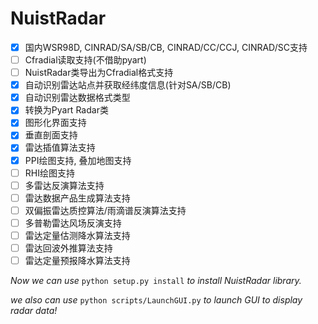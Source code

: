 # NuistRadar 

- [x] 国内WSR98D, CINRAD/SA/SB/CB, CINRAD/CC/CCJ, CINRAD/SC支持
- [ ] Cfradial读取支持(不借助pyart)
- [ ] NuistRadar类导出为Cfradial格式支持
- [x] 自动识别雷达站点并获取经纬度信息(针对SA/SB/CB)
- [x] 自动识别雷达数据格式类型
- [x] 转换为Pyart Radar类
- [x] 图形化界面支持
- [x] 垂直剖面支持
- [x] 雷达插值算法支持
- [x] PPI绘图支持, 叠加地图支持
- [ ] RHI绘图支持
- [ ] 多雷达反演算法支持
- [ ] 雷达数据产品生成算法支持
- [ ] 双偏振雷达质控算法/雨滴谱反演算法支持
- [ ] 多普勒雷达风场反演支持
- [ ] 雷达定量估测降水算法支持
- [ ] 雷达回波外推算法支持
- [ ] 雷达定量预报降水算法支持

*Now we can use* `python setup.py install` *to install NuistRadar library.*

*we also can use* `python scripts/LaunchGUI.py` *to launch GUI to display radar data!*


